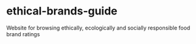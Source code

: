 # ethical-brands-guide
Website for browsing ethically, ecologically and socially responsible food brand ratings
